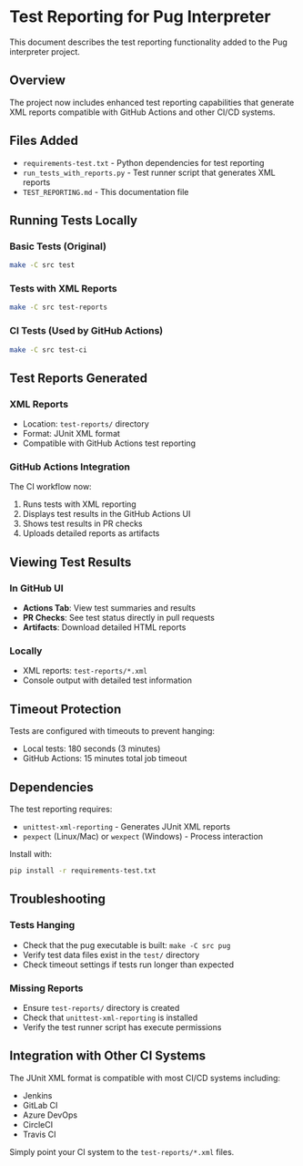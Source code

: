 # Test Reporting for Pug Interpreter

This document describes the test reporting functionality added to the Pug interpreter project.

## Overview

The project now includes enhanced test reporting capabilities that generate XML reports compatible with GitHub Actions and other CI/CD systems.

## Files Added

- `requirements-test.txt` - Python dependencies for test reporting
- `run_tests_with_reports.py` - Test runner script that generates XML reports
- `TEST_REPORTING.md` - This documentation file

## Running Tests Locally

### Basic Tests (Original)
```bash
make -C src test
```

### Tests with XML Reports
```bash
make -C src test-reports
```

### CI Tests (Used by GitHub Actions)
```bash
make -C src test-ci
```

## Test Reports Generated

### XML Reports
- Location: `test-reports/` directory
- Format: JUnit XML format
- Compatible with GitHub Actions test reporting

### GitHub Actions Integration

The CI workflow now:
1. Runs tests with XML reporting
2. Displays test results in the GitHub Actions UI
3. Shows test results in PR checks
4. Uploads detailed reports as artifacts

## Viewing Test Results

### In GitHub UI
- **Actions Tab**: View test summaries and results
- **PR Checks**: See test status directly in pull requests
- **Artifacts**: Download detailed HTML reports

### Locally
- XML reports: `test-reports/*.xml`
- Console output with detailed test information

## Timeout Protection

Tests are configured with timeouts to prevent hanging:
- Local tests: 180 seconds (3 minutes)
- GitHub Actions: 15 minutes total job timeout

## Dependencies

The test reporting requires:
- `unittest-xml-reporting` - Generates JUnit XML reports
- `pexpect` (Linux/Mac) or `wexpect` (Windows) - Process interaction

Install with:
```bash
pip install -r requirements-test.txt
```

## Troubleshooting

### Tests Hanging
- Check that the pug executable is built: `make -C src pug`
- Verify test data files exist in the `test/` directory
- Check timeout settings if tests run longer than expected

### Missing Reports
- Ensure `test-reports/` directory is created
- Check that `unittest-xml-reporting` is installed
- Verify the test runner script has execute permissions

## Integration with Other CI Systems

The JUnit XML format is compatible with most CI/CD systems including:
- Jenkins
- GitLab CI
- Azure DevOps
- CircleCI
- Travis CI

Simply point your CI system to the `test-reports/*.xml` files.
